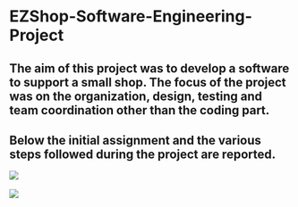 # EZShop-Software-Engineering-Project

## The aim of this project was to develop a software to support a small shop. The focus of the project was on the organization, design, testing and team coordination other than the coding part.

## Below the initial assignment and the various steps followed during the project are reported.

![](https://github.com/gioele-scaletta/EZShop-Software-Engineering-Project/images/img_1.jpg)
<br></br>
![](https://github.com/gioele-scaletta/EZShop-Software-Engineering-Project/images/img_2.jpg)
